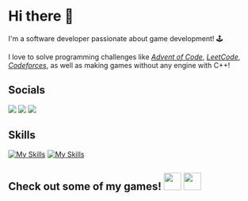 <h1> Hi there 👋 </h1>

I'm a software developer passionate about game development! :joystick:

I love to solve programming challenges like [_Advent of Code_](https://adventofcode.com), [_LeetCode_](https://leetcode.com/u/NemGam/), [_Codeforces_](https://codeforces.com/profile/Nemario), as well as making games without any engine with C++!


<b><h2>Socials</b></h2>
[<img src="https://skillicons.dev/icons?i=linkedin">](https://linkedin.com/in/vkrukhmalev)
[<img src="https://skillicons.dev/icons?i=github&theme=dark">](https://github.com/NemGam#gh-dark-mode-only)
[<img src="https://skillicons.dev/icons?i=github&theme=light">](https://github.com/NemGam#gh-light-mode-only)

<b><h2>Skills</h2></b>
[![My Skills](https://skillicons.dev/icons?i=unity,unreal,cs,cpp,c,python,js,html,css,react,dotnet,mongodb,blender,postgres,git&perline=9&theme=dark)](https://linkedin.com/in/vkrukhmalev#gh-dark-mode-only)
[![My Skills](https://skillicons.dev/icons?i=unity,unreal,cs,cpp,c,python,js,html,css,react,dotnet,mongodb,blender,postgres,git&perline=9&theme=light)](https://linkedin.com/in/vkrukhmalev#gh-light-mode-only)

<b><h2>Check out some of my games!
[<img src="https://user-images.githubusercontent.com/1271004/216844650-07f53beb-78ea-4991-9b00-741c0ba6671b.svg" width = "35">](https://nemario.itch.io#gh-dark-mode-only)
[<img src="https://user-images.githubusercontent.com/1271004/216844652-411515a2-b7ef-4096-9bb2-4aff3dcff121.svg" width = "35">](https://nemario.itch.io#gh-light-mode-only)
</h2></b>
<!--
**NemGam/NemGam** is a ✨ _special_ ✨ repository because its `README.md` (this file) appears on your GitHub profile.

Here are some ideas to get you started:

- 🔭 I’m currently working on ...
- 🌱 I’m currently learning ...
- 👯 I’m looking to collaborate on ...
- 🤔 I’m looking for help with ...
- 💬 Ask me about ...
- 📫 How to reach me: ...
- 😄 Pronouns: ...
- ⚡ Fun fact: ...
-->
